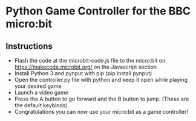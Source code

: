# Python Game Controller for the BBC micro:bit
## Instructions
- Flash the code at the microbit-code.js file to the micro:bit on https://makecode.microbit.org/ on the Javascript section 
- Install Python 3 and pynput with pip (pip install pynput)
- Open the controller.py file with python and keep it open while playing your desired game
- Launch a video game
- Press the A button to go forward and the B button to jump. (These are the default keybinds)
- Congratulations you can now use your micro:bit as a game controller!

